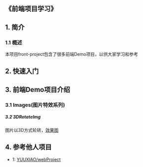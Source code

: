 ## 《前端项目学习》

## 1. 简介
### 1.1 概述
本项目front-project包含了很多前端Demo项目，以供大家学习和参考

## 2. 快速入门

## 3. 前端Demo项目介绍
### 3.1 Images(图片特效系列)
##### 3.2 3DRotateImg
图片以3D方式轮转，[效果图]()



## 4. 参考他人项目
- 1: [YUUXIAO/webProject](https://github.com/YUUXIAO/webProject)